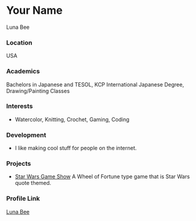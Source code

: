 # Your Name

Luna Bee

### Location

USA

### Academics

Bachelors in Japanese and TESOL, KCP International Japanese Degree, Drawing/Painting Classes

### Interests

- Watercolor, Knitting, Crochet, Gaming, Coding

### Development

- I like making cool stuff for people on the internet.

### Projects

- [Star Wars Game Show](https://github.com/constbeecoding/techdegree-project-six) A Wheel of Fortune type game that is Star Wars quote themed.

### Profile Link

[Luna Bee](https://github.com/constbeecoding/techdegree-project-six)
